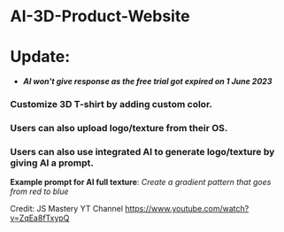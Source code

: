 # AI-3D-Product-Website

# Update:
  - ***AI won't give response as the free trial got expired on 1 June 2023***
 
 ### Customize 3D T-shirt by adding custom color.
 ### Users can also upload logo/texture from their OS.
 ### Users can also use integrated AI to generate logo/texture by giving AI a prompt.
 
 
 **Example prompt for AI full texture**: *Create a gradient pattern that goes from red to blue*
 
 
 Credit: JS Mastery YT Channel
 https://www.youtube.com/watch?v=ZqEa8fTxypQ
